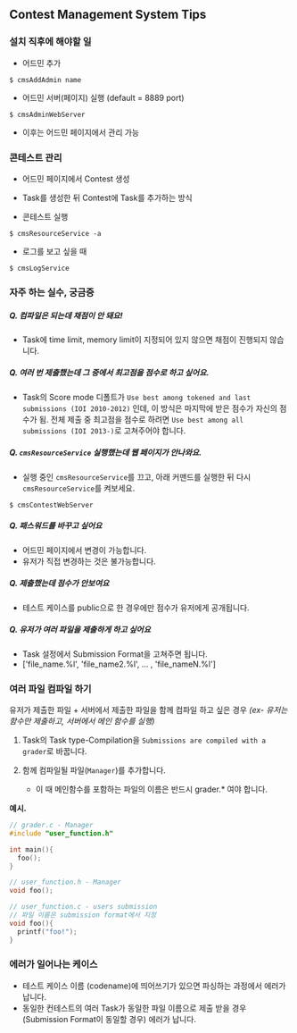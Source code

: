 ## Contest Management System Tips

### 설치 직후에 해야할 일

  - 어드민 추가
```
$ cmsAddAdmin name
```

  - 어드민 서버(페이지) 실행 (default = 8889 port)
```
$ cmsAdminWebServer
```

  - 이후는 어드민 페이지에서 관리 가능

### 콘테스트 관리

  - 어드민 페이지에서 Contest 생성
  - Task를 생성한 뒤 Contest에 Task를 추가하는 방식

  - 콘테스트 실행
```  
$ cmsResourceService -a
```

  - 로그를 보고 싶을 때
```
$ cmsLogService
```

### 자주 하는 실수, 궁금증

##### Q. 컴파일은 되는데 채점이 안 돼요!
  - Task에 time limit, memory limit이 지정되어 있지 않으면 채점이 진행되지 않습니다.

##### Q. 여러 번 제출했는데 그 중에서 최고점을 점수로 하고 싶어요.  
  - Task의 Score mode 디폴트가 `Use best among tokened and last submissions (IOI 2010-2012)` 인데, 이 방식은 마지막에 받은 점수가 자신의 점수가 됨. 전체 제출 중 최고점을 점수로 하려면 `Use best among all submissions (IOI 2013-)`로 고쳐주어야 합니다.

##### Q. `cmsResourceService` 실행했는데 웹 페이지가 안나와요.

  - 실행 중인 `cmsResourceService`를 끄고, 아래 커맨드를 실행한 뒤 다시 `cmsResourceService`를 켜보세요.
```
$ cmsContestWebServer
```

##### Q. 패스워드를 바꾸고 싶어요

  - 어드민 페이지에서 변경이 가능합니다.
  - 유저가 직접 변경하는 것은 불가능합니다.

##### Q. 제출했는데 점수가 안보여요

  - 테스트 케이스를 public으로 한 경우에만 점수가 유저에게 공개됩니다.

##### Q. 유저가 여러 파일을 제출하게 하고 싶어요

  - Task 설정에서 Submission Format을 고쳐주면 됩니다.
  - ['file_name.%l', 'file_name2.%l', ... , 'file_nameN.%l']
  

### 여러 파일 컴파일 하기

유저가 제출한 파일 + 서버에서 제출한 파일을 함께 컴파일 하고 싶은 경우 _(ex- 유저는 함수만 제출하고, 서버에서 메인 함수를 실행)_

1. Task의 Task type-Compilation을 `Submissions are compiled with a grader`로 바꿉니다.

2. 함께 컴파일될 파일(`Manager`)를 추가합니다.
    - 이 때 메인함수를 포함하는 파일의 이름은 반드시 grader.* 여야 합니다.

__예시.__

```c
// grader.c - Manager
#include "user_function.h"

int main(){
  foo();
}
```

```c
// user_function.h - Manager
void foo();
```

```c
// user_function.c - users submission
// 파일 이름은 submission format에서 지정
void foo(){
  printf("foo!");
}
```

### 에러가 일어나는 케이스

  - 테스트 케이스 이름 (codename)에 띄어쓰기가 있으면 파싱하는 과정에서 에러가 납니다.
  - 동일한 컨테스트의 여러 Task가 동일한 파일 이름으로 제출 받을 경우(Submission Format이 동일할 경우) 에러가 납니다.
